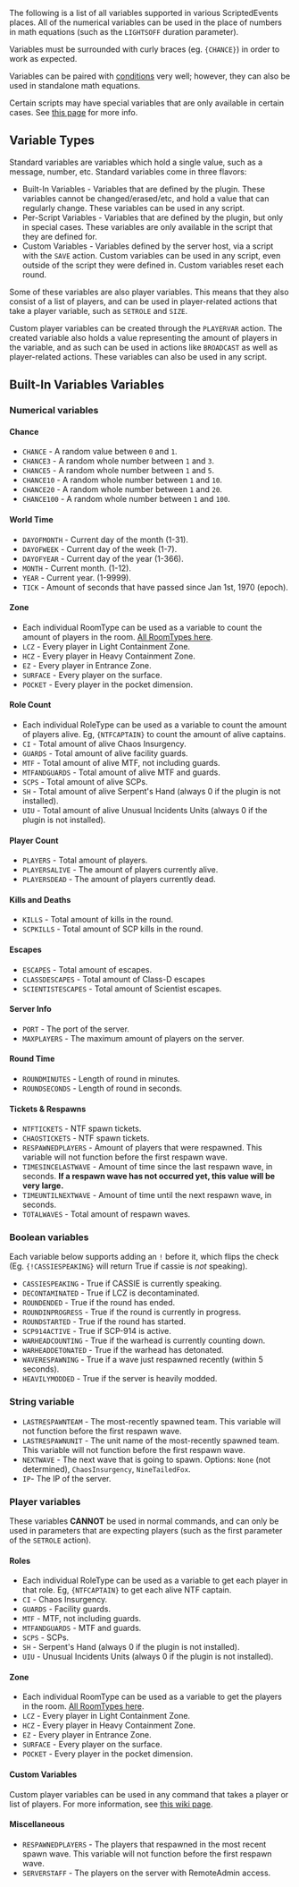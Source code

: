 The following is a list of all variables supported in various ScriptedEvents places. All of the numerical variables can be used in the place of numbers in math equations (such as the `LIGHTSOFF` duration parameter).

Variables must be surrounded with curly braces (eg. `{CHANCE}`) in order to work as expected.

Variables can be paired with [conditions](https://github.com/Thundermaker300/ScriptedEvents/wiki/Conditions) very well; however, they can also be used in standalone math equations.

Certain scripts may have special variables that are only available in certain cases. See [this page](https://github.com/Thundermaker300/ScriptedEvents/wiki/Per-Script-Variables) for more info.

## Variable Types
Standard variables are variables which hold a single value, such as a message, number, etc. Standard variables come in three flavors:
* Built-In Variables - Variables that are defined by the plugin. These variables cannot be changed/erased/etc, and hold a value that can regularly change. These variables can be used in any script.
* Per-Script Variables - Variables that are defined by the plugin, but only in special cases. These variables are only available in the script that they are defined for.
* Custom Variables - Variables defined by the server host, via a script with the `SAVE` action. Custom variables can be used in any script, even outside of the script they were defined in. Custom variables reset each round.

Some of these variables are also player variables. This means that they also consist of a list of players, and can be used in player-related actions that take a player variable, such as `SETROLE` and `SIZE`.

Custom player variables can be created through the `PLAYERVAR` action. The created variable also holds a value representing the amount of players in the variable, and as such can be used in actions like `BROADCAST` as well as player-related actions. These variables can also be used in any script.

## Built-In Variables Variables
### Numerical variables
#### Chance
* `CHANCE` - A random value between `0` and `1`.
* `CHANCE3` - A random whole number between `1` and `3`.
* `CHANCE5` - A random whole number between `1` and `5`.
* `CHANCE10` - A random whole number between `1` and `10`.
* `CHANCE20` - A random whole number between `1` and `20`.
* `CHANCE100` - A random whole number between `1` and `100`.

#### World Time
* `DAYOFMONTH` - Current day of the month (1-31).
* `DAYOFWEEK` - Current day of the week (1-7).
* `DAYOFYEAR` - Current day of the year (1-366).
* `MONTH` - Current month. (1-12).
* `YEAR` - Current year. (1-9999).
* `TICK` - Amount of seconds that have passed since Jan 1st, 1970 (epoch).

#### Zone
* Each individual RoomType can be used as a variable to count the amount of players in the room. [All RoomTypes here](https://exiled-team.github.io/EXILED/api/Exiled.API.Enums.RoomType.html).
* `LCZ` - Every player in Light Containment Zone.
* `HCZ` - Every player in Heavy Containment Zone.
* `EZ` - Every player in Entrance Zone.
* `SURFACE` - Every player on the surface.
* `POCKET` - Every player in the pocket dimension.

#### Role Count
* Each individual RoleType can be used as a variable to count the amount of players alive. Eg, `{NTFCAPTAIN}` to count the amount of alive captains.
* `CI` - Total amount of alive Chaos Insurgency.
* `GUARDS` - Total amount of alive facility guards.
* `MTF` - Total amount of alive MTF, not including guards.
* `MTFANDGUARDS` - Total amount of alive MTF and guards.
* `SCPS` - Total amount of alive SCPs.
* `SH` - Total amount of alive Serpent's Hand (always 0 if the plugin is not installed).
* `UIU` - Total amount of alive Unusual Incidents Units (always 0 if the plugin is not installed).

#### Player Count
* `PLAYERS` - Total amount of players.
* `PLAYERSALIVE` - The amount of players currently alive.
* `PLAYERSDEAD` - The amount of players currently dead.

#### Kills and Deaths
* `KILLS` - Total amount of kills in the round.
* `SCPKILLS` - Total amount of SCP kills in the round.

#### Escapes
* `ESCAPES` - Total amount of escapes.
* `CLASSDESCAPES` - Total amount of Class-D escapes
* `SCIENTISTESCAPES` - Total amount of Scientist escapes.

#### Server Info
* `PORT` - The port of the server.
* `MAXPLAYERS` - The maximum amount of players on the server.

#### Round Time
* `ROUNDMINUTES` - Length of round in minutes.
* `ROUNDSECONDS` - Length of round in seconds.

#### Tickets & Respawns
* `NTFTICKETS` - NTF spawn tickets.
* `CHAOSTICKETS` - NTF spawn tickets.
* `RESPAWNEDPLAYERS` - Amount of players that were respawned. This variable will not function before the first respawn wave.
* `TIMESINCELASTWAVE` - Amount of time since the last respawn wave, in seconds. **If a respawn wave has not occurred yet, this value will be very large.**
* `TIMEUNTILNEXTWAVE` - Amount of time until the next respawn wave, in seconds.
* `TOTALWAVES` - Total amount of respawn waves.

### Boolean variables
Each variable below supports adding an `!` before it, which flips the check (Eg. `{!CASSIESPEAKING}` will return True if cassie is *not* speaking).
* `CASSIESPEAKING` - True if CASSIE is currently speaking.
* `DECONTAMINATED` - True if LCZ is decontaminated.
* `ROUNDENDED` - True if the round has ended.
* `ROUNDINPROGRESS` - True if the round is currently in progress.
* `ROUNDSTARTED` - True if the round has started.
* `SCP914ACTIVE` - True if SCP-914 is active.
* `WARHEADCOUNTING` - True if the warhead is currently counting down.
* `WARHEADDETONATED` - True if the warhead has detonated.
* `WAVERESPAWNING` - True if a wave just respawned recently (within 5 seconds).
* `HEAVILYMODDED` - True if the server is heavily modded.

### String variable
* `LASTRESPAWNTEAM` - The most-recently spawned team. This variable will not function before the first respawn wave.
* `LASTRESPAWNUNIT` - The unit name of the most-recently spawned team. This variable will not function before the first respawn wave.
* `NEXTWAVE` - The next wave that is going to spawn. Options: `None` (not determined), `ChaosInsurgency`, `NineTailedFox`.
* `IP`- The IP of the server.

### Player variables
These variables __CANNOT__ be used in normal commands, and can only be used in parameters that are expecting players (such as the first parameter of the `SETROLE` action).

#### Roles
* Each individual RoleType can be used as a variable to get each player in that role. Eg, `{NTFCAPTAIN}` to get each alive NTF captain.
* `CI` - Chaos Insurgency.
* `GUARDS` - Facility guards.
* `MTF` - MTF, not including guards.
* `MTFANDGUARDS` - MTF and guards.
* `SCPS` - SCPs.
* `SH` - Serpent's Hand (always 0 if the plugin is not installed).
* `UIU` - Unusual Incidents Units (always 0 if the plugin is not installed).

#### Zone
* Each individual RoomType can be used as a variable to get the players in the room. [All RoomTypes here](https://exiled-team.github.io/EXILED/api/Exiled.API.Enums.RoomType.html).
* `LCZ` - Every player in Light Containment Zone.
* `HCZ` - Every player in Heavy Containment Zone.
* `EZ` - Every player in Entrance Zone.
* `SURFACE` - Every player on the surface.
* `POCKET` - Every player in the pocket dimension.

#### Custom Variables
Custom player variables can be used in any command that takes a player or list of players. For more information, see [this wiki page](https://github.com/Thundermaker300/ScriptedEvents/wiki/Saving-Variables).

#### Miscellaneous
* `RESPAWNEDPLAYERS` - The players that respawned in the most recent spawn wave. This variable will not function before the first respawn wave.
* `SERVERSTAFF` - The players on the server with RemoteAdmin access.